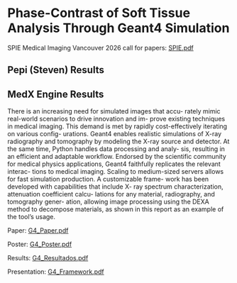 # Phase-Contrast of Soft Tissue Analysis Through Geant4 Simulation

SPIE Medical Imaging Vancouver 2026 call for papers: [SPIE.pdf](https://github.com/user-attachments/files/20764606/mi101call.pdf)

## Pepi (Steven) Results



## MedX Engine Results

There is an increasing need for simulated images that accu- rately mimic real-world scenarios to drive innovation and im- prove existing techniques in medical imaging. This demand is met by rapidly cost-effectively iterating on various config- urations. Geant4 enables realistic simulations of X-ray radiography and tomography by modeling the X-ray source and detector. At the same time, Python handles data processing and analy- sis, resulting in an efficient and adaptable workflow. Endorsed by the scientific community for medical physics applications, Geant4 faithfully replicates the relevant interac- tions to medical imaging. Scaling to medium-sized servers allows for fast simulation production. A customizable frame- work has been developed with capabilities that include X- ray spectrum characterization, attenuation coefficient calcu- lations for any material, radiography, and tomography gener- ation, allowing image processing using the DEXA method to decompose materials, as shown in this report as an example of the tool’s usage.

Paper: [G4_Paper.pdf](https://github.com/user-attachments/files/20764630/Reporte_Geant4.pdf)

Poster: [G4_Poster.pdf](https://github.com/user-attachments/files/20764629/G4_Poster.pdf)

Results: [G4_Resultados.pdf](https://github.com/user-attachments/files/20764649/resultados.pdf)

Presentation: [G4_Framework.pdf](https://github.com/user-attachments/files/20764667/G4_Framework.pdf)
